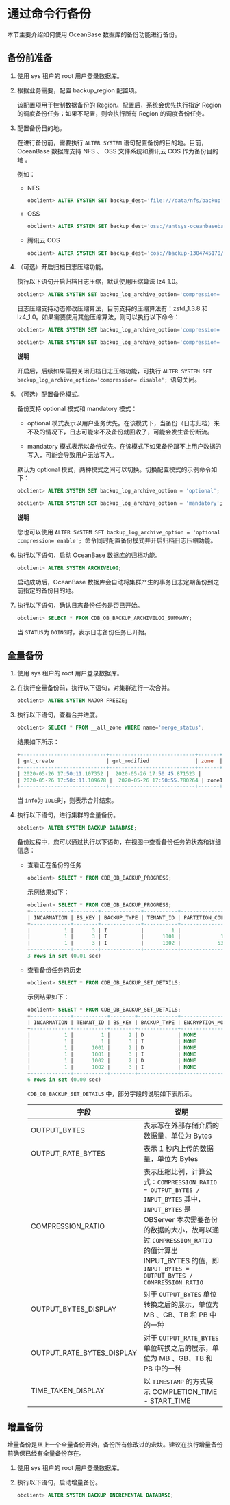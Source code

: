 通过命令行备份 
============================

本节主要介绍如何使用 OceanBase 数据库的备份功能进行备份。

备份前准备 
--------------------------

1. 使用 sys 租户的 root 用户登录数据库。

   

2. 根据业务需要，配置 backup_region 配置项。

   该配置项用于控制数据备份的 Region。配置后，系统会优先执行指定 Region 的调度备份任务；如果不配置，则会执行所有 Region 的调度备份任务。
   

3. 配置备份目的地。

   在进行备份前，需要执行 `ALTER SYSTEM` 语句配置备份的目的地。目前，OceanBase 数据库支持 NFS 、 OSS 文件系统和腾讯云 COS 作为备份目的地 。

   例如：
   * NFS

     ```sql
     obclient> ALTER SYSTEM SET backup_dest='file:///data/nfs/backup';
     ```

     
   
   * OSS

     ```sql
     obclient> ALTER SYSTEM SET backup_dest='oss://antsys-oceanbasebackup/backup_rd/?host=cn-hangzhou-alipay-b.oss-cdn.aliyun-inc.com&access_id=xxx&access_key=xxx';
     ```

     
   
   * 腾讯云 COS

     ```sql
     obclient> ALTER SYSTEM SET backup_dest='cos://backup-1304745170/backup_rd/20210127?host=cos.ap-nanjing.myqcloud.com&access_id=xxx&access_key=xxx&appid=xxx';
     ```

     
   

   

4. （可选）开启归档日志压缩功能。

   执行以下语句开启归档日志压缩，默认使用压缩算法 lz4_1.0。

   ```sql
   obclient> ALTER SYSTEM SET backup_log_archive_option='compression= enable';
   ```

   

   日志压缩支持动态修改压缩算法，目前支持的压缩算法有：zstd_1.3.8 和 lz4_1.0。如果需要使用其他压缩算法，则可以执行以下命令：

   ```sql
   obclient> ALTER SYSTEM SET backup_log_archive_option='compression= zstd_1.3.8';
   
   obclient> ALTER SYSTEM SET backup_log_archive_option='compression= lz4_1.0';
   ```

   
   **说明**

   

   开启后，后续如果需要关闭归档日志压缩功能，可执行 `ALTER SYSTEM SET backup_log_archive_option='compression= disable'; `语句关闭。
   

5. （可选）配置备份模式。

   备份支持 optional 模式和 mandatory 模式：
   * optional 模式表示以用户业务优先。在该模式下，当备份（日志归档）来不及的情况下，日志可能来不及备份就回收了，可能会发生备份断流。

     
   
   * mandatory 模式表示以备份优先。在该模式下如果备份跟不上用户数据的写入，可能会导致用户无法写入。

     
   

   

   默认为 optional 模式，两种模式之间可以切换。切换配置模式的示例命令如下：

   ```sql
   obclient> ALTER SYSTEM SET backup_log_archive_option = 'optional';
   
   obclient> ALTER SYSTEM SET backup_log_archive_option = 'mandatory';
   ```

   
   **说明**

   

   您也可以使用 `ALTER SYSTEM SET backup_log_archive_option = 'optional compression= enable'; `命令同时配置备份模式并开启归档日志压缩功能。
   

6. 执行以下语句，启动 OceanBase 数据库的归档功能。

   ```sql
   obclient> ALTER SYSTEM ARCHIVELOG;
   ```

   

   启动成功后，OceanBase 数据库会自动将集群产生的事务日志定期备份到之前指定的备份目的地。
   

7. 执行以下语句，确认日志备份任务是否已开始。

   ```sql
   obclient> SELECT * FROM CDB_OB_BACKUP_ARCHIVELOG_SUMMARY;
   ```

   

   当 `STATUS`为 `DOING`时，表示日志备份任务已开始。
   




全量备份 
-------------------------

1. 使用 sys 租户的 root 用户登录数据库。

   

2. 在执行全量备份前，执行以下语句，对集群进行一次合并。

   ```sql
   obclient> ALTER SYSTEM MAJOR FREEZE;
   ```

   

3. 执行以下语句，查看合并进度。

   ```sql
   obclient> SELECT * FROM __all_zone WHERE name='merge_status';
   ```

   

   结果如下所示：

   ```sql
   +----------------------------+----------------------------+-------+--------------+-------+------+
   | gmt_create                 | gmt_modified               | zone  | name         | value | info |
   +----------------------------+----------------------------+-------+--------------+-------+------+
   | 2020-05-26 17:50:11.107352 |  2020-05-26 17:50:45.871523 |       | merge_status |     0 | IDLE |
   | 2020-05-26 17:50::11.109678 |  2020-05-26 17:50:55.780264 | zone1 | merge_status |     0 | IDLE |
   +----------------------------+----------------------------+-------+--------------+-------+------+
   ```

   

   当 `info`为 `IDLE`时，则表示合并结束。
   

4. 执行以下语句，进行集群的全量备份。

   ```sql
   obclient> ALTER SYSTEM BACKUP DATABASE;
   ```

   

   备份过程中，您可以通过执行以下语句，在视图中查看备份任务的状态和详细信息：
   * 查看正在备份的任务

     ```sql
     obclient> SELECT * FROM CDB_OB_BACKUP_PROGRESS; 
     ```

     

     示例结果如下：

     ```sql
     obclient> SELECT * FROM CDB_OB_BACKUP_PROGRESS; 
     +-------------+--------+-------------+-----------+-----------------+-------------------+------------------------+--------------------------+-------------+--------------+----------------------------+----------------------------+---------+
     | INCARNATION | BS_KEY | BACKUP_TYPE | TENANT_ID | PARTITION_COUNT | MACRO_BLOCK_COUNT | FINISH_PARTITION_COUNT | FINISH_MACRO_BLOCK_COUNT | INPUT_BYTES | OUTPUT_BYTES | START_TIME                 | COMPLETION_TIME            | STATUS  |
     +-------------+--------+-------------+-----------+-----------------+-------------------+------------------------+--------------------------+-------------+--------------+----------------------------+----------------------------+---------+
     |           1 |      3 | I           |         1 |               0 |                 0 |                      0 |                        0 |           0 |            0 | 2020-09-16 11:51:21.743752 | 2020-09-16 11:51:22.624217 | RUNNING |
     |           1 |      3 | I           |      1001 |             119 |                 0 |                      0 |                        0 |           0 |            0 | 2020-09-16 11:51:21.743752 | 2020-09-16 11:51:22.281717 | RUNNING |
     |           1 |      3 | I           |      1002 |            5317 |                 0 |                      0 |                        0 |           0 |            0 | 2020-09-16 11:51:21.743752 | 2020-09-16 11:51:22.064521 | RUNNING |
     +-------------+--------+-------------+-----------+-----------------+-------------------+------------------------+--------------------------+-------------+--------------+----------------------------+----------------------------+---------+
     3 rows in set (0.01 sec)
     ```

     
   
   * 查看备份任务的历史

     ```sql
     obclient> SELECT * FROM CDB_OB_BACKUP_SET_DETAILS;
     ```

     

     示例结果如下：

     ```sql
     obclient> SELECT * FROM CDB_OB_BACKUP_SET_DETAILS;
     +-------------+-----------+--------+-------------+-----------------+----------------------------+----------------------------+------------------+------+------------+-------------+------------+--------------+-------------------+-------------------+----------------------+---------------------------+--------------------+
     | INCARNATION | TENANT_ID | BS_KEY | BACKUP_TYPE | ENCRYPTION_MODE | START_TIME                 | COMPLETION_TIME            | ELAPSED_SECONDES | KEEP | KEEP_UNTIL | DEVICE_TYPE | COMPRESSED | OUTPUT_BYTES | OUTPUT_RATE_BYTES | COMPRESSION_RATIO | OUTPUT_BYTES_DISPLAY | OUTPUT_RATE_BYTES_DISPLAY | TIME_TAKEN_DISPLAY |
     +-------------+-----------+--------+-------------+-----------------+----------------------------+----------------------------+------------------+------+------------+-------------+------------+--------------+-------------------+-------------------+----------------------+---------------------------+--------------------+
     |           1 |         1 |      2 | D           | NONE            | 2020-09-16 08:12:15.982675 | 2020-09-16 08:17:19.874385 |                0 | NO   |            | FILE        | NO         |            0 |            0.0000 |              NULL | 0.00MB               | 0.00MB/S                  | 00:05:03.891710    |
     |           1 |         1 |      3 | I           | NONE            | 2020-09-16 11:51:21.743752 | 2020-09-16 12:00:06.640995 |                0 | NO   |            | FILE        | NO         |            0 |            0.0000 |              NULL | 0.00MB               | 0.00MB/S                  | 00:08:44.897243    |
     |           1 |      1001 |      2 | D           | NONE            | 2020-09-16 08:12:15.982675 | 2020-09-16 08:12:22.288826 |                0 | NO   |            | FILE        | NO         |            0 |            0.0000 |              NULL | 0.00MB               | 0.00MB/S                  | 00:00:06.306151    |
     |           1 |      1001 |      3 | I           | NONE            | 2020-09-16 11:51:21.743752 | 2020-09-16 11:51:34.535564 |                0 | NO   |            | FILE        | NO         |            0 |            0.0000 |              NULL | 0.00MB               | 0.00MB/S                  | 00:00:12.791812    |
     |           1 |      1002 |      2 | D           | NONE            | 2020-09-16 08:12:15.982675 | 2020-09-16 08:17:18.426037 |                0 | NO   |            | FILE        | NO         |            0 |            0.0000 |              NULL | 0.00MB               | 0.00MB/S                  | 00:05:02.443362    |
     |           1 |      1002 |      3 | I           | NONE            | 2020-09-16 11:51:21.743752 | 2020-09-16 12:00:05.837062 |                0 | NO   |            | FILE        | NO         |            0 |            0.0000 |              NULL | 0.00MB               | 0.00MB/S                  | 00:08:44.093310    |
     +-------------+-----------+--------+-------------+-----------------+----------------------------+----------------------------+------------------+------+------------+-------------+------------+--------------+-------------------+-------------------+----------------------+---------------------------+--------------------+
     6 rows in set (0.00 sec)
     ```

     

     `CDB_OB_BACKUP_SET_DETAILS` 中，部分字段的说明如下表所示。
     

     |            字段             |                                                                                                           说明                                                                                                            |
     |---------------------------|-------------------------------------------------------------------------------------------------------------------------------------------------------------------------------------------------------------------------|
     | OUTPUT_BYTES              | 表示写在外部存储介质的数据量，单位为 Bytes                                                                                                                                                                                                |
     | OUTPUT_RATE_BYTES         | 表示 1 秒内上传的数据量，单位为 Bytes                                                                                                                                                                                                 |
     | COMPRESSION_RATIO         | 表示压缩比例，计算公式：`COMPRESSION_RATIO = OUTPUT_BYTES / INPUT_BYTES` 其中，`INPUT_BYTES` 是 OBServer 本次需要备份的数据的大小，故可以通过 `COMPRESSION_RATIO` 的值计算出 INPUT_BYTES 的值，即 `INPUT_BYTES = OUTPUT_BYTES / COMPRESSION_RATIO` |
     | OUTPUT_BYTES_DISPLAY      | 对于 `OUTPUT_BYTES` 单位转换之后的展示，单位为 MB 、GB、TB 和 PB 中的一种                                                                                                                                                                     |
     | OUTPUT_RATE_BYTES_DISPLAY | 对于 `OUTPUT_RATE_BYTES` 单位转换之后的展示，单位为 MB 、GB、TB 和 PB 中的一种                                                                                                                                                                |
     | TIME_TAKEN_DISPLAY        | 以 `TIMESTAMP` 的方式展示 COMPLETION_TIME - START_TIME                                                                                                                                                                        |

     
     
   

   




增量备份 
-------------------------

增量备份是从上一个全量备份开始，备份所有修改过的宏块。建议在执行增量备份前确保已经有全量备份存在。

1. 使用 sys 租户的 root 用户登录数据库。

   

2. 执行以下语句，启动增量备份。

   ```sql
   obclient> ALTER SYSTEM BACKUP INCREMENTAL DATABASE;
   ```

   



